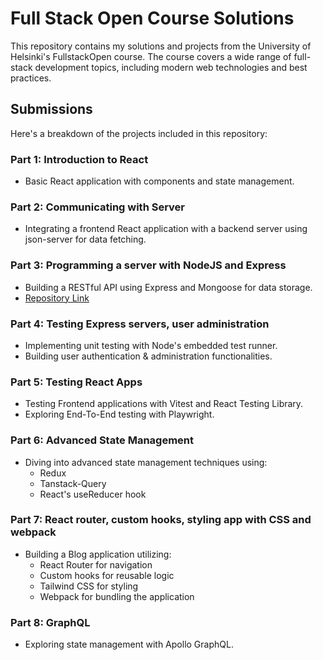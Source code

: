 # Full Stack Open Course Solutions

This repository contains my solutions and projects from the University of
Helsinki's FullstackOpen course. The course covers a wide range of full-stack
development topics, including modern web technologies and best practices.

## Submissions

Here's a breakdown of the projects included in this repository:

### Part 1: Introduction to React

- Basic React application with components and state management.

### Part 2: Communicating with Server

- Integrating a frontend React application with a backend server using
  json-server for data fetching.

### Part 3: Programming a server with NodeJS and Express

- Building a RESTful API using Express and Mongoose for data storage.
- [Repository Link](https://github.com/toyaAoi/phonebook-backend)

### Part 4: Testing Express servers, user administration

- Implementing unit testing with Node's embedded test runner.
- Building user authentication & administration functionalities.

### Part 5: Testing React Apps

- Testing Frontend applications with Vitest and React Testing Library.
- Exploring End-To-End testing with Playwright.

### Part 6: Advanced State Management

- Diving into advanced state management techniques using:
  - Redux
  - Tanstack-Query
  - React's useReducer hook

### Part 7: React router, custom hooks, styling app with CSS and webpack

- Building a Blog application utilizing:
  - React Router for navigation
  - Custom hooks for reusable logic
  - Tailwind CSS for styling
  - Webpack for bundling the application

### Part 8: GraphQL

- Exploring state management with Apollo GraphQL.
